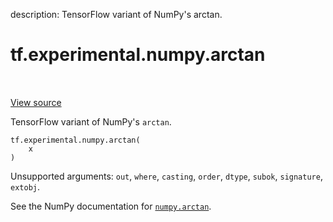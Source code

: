 description: TensorFlow variant of NumPy's arctan.

<div itemscope itemtype="http://developers.google.com/ReferenceObject">
<meta itemprop="name" content="tf.experimental.numpy.arctan" />
<meta itemprop="path" content="Stable" />
</div>

# tf.experimental.numpy.arctan

<!-- Insert buttons and diff -->

<table class="tfo-notebook-buttons tfo-api nocontent" align="left">

</table>

<a target="_blank" href="/code/stable/tensorflow/python/ops/numpy_ops/np_math_ops.py">View source</a>



TensorFlow variant of NumPy's `arctan`.

<pre class="devsite-click-to-copy prettyprint lang-py tfo-signature-link">
<code>tf.experimental.numpy.arctan(
    x
)
</code></pre>



<!-- Placeholder for "Used in" -->

Unsupported arguments: `out`, `where`, `casting`, `order`, `dtype`, `subok`, `signature`, `extobj`.

See the NumPy documentation for [`numpy.arctan`](https://numpy.org/doc/1.16/reference/generated/numpy.arctan.html).